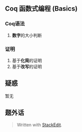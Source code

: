 ## Coq 函数式编程 (**Basics**)
### Coq语法 ###
1. **数字**的大小判断
### 证明 ###
1. 基于**化简**的证明
2. 基于**改写**的证明

## 疑惑
暂无

## 题外话

> Written with [StackEdit](https://stackedit.io/).

